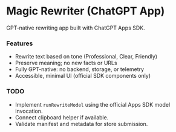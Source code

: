 # Magic Rewriter (ChatGPT App)
GPT-native rewriting app built with ChatGPT Apps SDK.

### Features
- Rewrite text based on tone (Professional, Clear, Friendly)
- Preserve meaning; no new facts or URLs
- Fully GPT-native: no backend, storage, or telemetry
- Accessible, minimal UI (official SDK components only)

### TODO
- Implement `runRewriteModel` using the official Apps SDK model invocation.
- Connect clipboard helper if available.
- Validate manifest and metadata for store submission.
